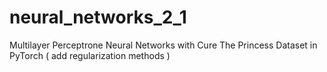 # neural_networks_2_1
Multilayer Perceptrone Neural Networks with Cure The Princess Dataset in PyTorch ( add regularization methods )
